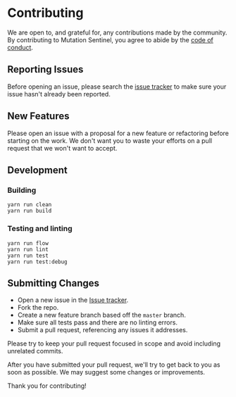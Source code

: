 # Contributing

We are open to, and grateful for, any contributions made by the community.  By contributing to Mutation Sentinel, you agree to abide by the [code of conduct](https://github.com/flexport/mutation-sentinel/blob/master/CODE_OF_CONDUCT.md).

## Reporting Issues

Before opening an issue, please search the [issue tracker](https://github.com/flexport/mutation-sentinel/issues) to make sure your issue hasn't already been reported.

## New Features

Please open an issue with a proposal for a new feature or refactoring before starting on the work. We don't want you to waste your efforts on a pull request that we won't want to accept.

## Development

### Building

```
yarn run clean
yarn run build
```

### Testing and linting

```
yarn run flow
yarn run lint
yarn run test
yarn run test:debug
```

## Submitting Changes

* Open a new issue in the [Issue tracker](https://github.com/flexport/mutation-sentinel/issues).
* Fork the repo.
* Create a new feature branch based off the `master` branch.
* Make sure all tests pass and there are no linting errors.
* Submit a pull request, referencing any issues it addresses.

Please try to keep your pull request focused in scope and avoid including unrelated commits.

After you have submitted your pull request, we'll try to get back to you as soon as possible. We may suggest some changes or improvements.

Thank you for contributing!
